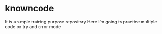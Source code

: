 # knowncode
It is a simple training purpose repository 
Here I'm going to practice multiple code on try and error model
